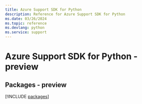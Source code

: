 ```yaml
---
title: Azure Support SDK for Python
description: Reference for Azure Support SDK for Python
ms.date: 03/26/2024
ms.topic: reference
ms.devlang: python
ms.service: support
---
```

# Azure Support SDK for Python - preview
## Packages - preview
[!INCLUDE [packages](support-index.md)]